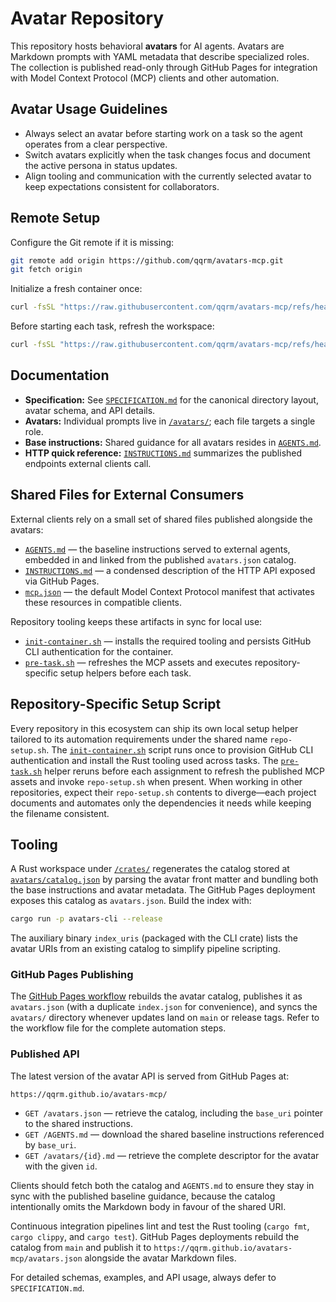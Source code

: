 # Avatar Repository

This repository hosts behavioral **avatars** for AI agents. Avatars are Markdown prompts with YAML metadata that describe specialized roles. The collection is published read-only through GitHub Pages for integration with Model Context Protocol (MCP) clients and other automation.

## Avatar Usage Guidelines

- Always select an avatar before starting work on a task so the agent operates from a clear perspective.
- Switch avatars explicitly when the task changes focus and document the active persona in status updates.
- Align tooling and communication with the currently selected avatar to keep expectations consistent for collaborators.

## Remote Setup

Configure the Git remote if it is missing:

```bash
git remote add origin https://github.com/qqrm/avatars-mcp.git
git fetch origin
```

Initialize a fresh container once:

```bash
curl -fsSL "https://raw.githubusercontent.com/qqrm/avatars-mcp/refs/heads/main/init-container.sh" | bash -s --
```

Before starting each task, refresh the workspace:

```bash
curl -fsSL "https://raw.githubusercontent.com/qqrm/avatars-mcp/refs/heads/main/pre-task.sh" | bash -s --
```

## Documentation

- **Specification:** See [`SPECIFICATION.md`](SPECIFICATION.md) for the canonical directory layout, avatar schema, and API details.
- **Avatars:** Individual prompts live in [`/avatars/`](avatars/); each file targets a single role.
- **Base instructions:** Shared guidance for all avatars resides in [`AGENTS.md`](AGENTS.md).
- **HTTP quick reference:** [`INSTRUCTIONS.md`](INSTRUCTIONS.md) summarizes the published endpoints external clients call.

## Shared Files for External Consumers

External clients rely on a small set of shared files published alongside the avatars:

- [`AGENTS.md`](AGENTS.md) — the baseline instructions served to external agents, embedded in and linked from the published `avatars.json` catalog.
- [`INSTRUCTIONS.md`](INSTRUCTIONS.md) — a condensed description of the HTTP API exposed via GitHub Pages.
- [`mcp.json`](mcp.json) — the default Model Context Protocol manifest that activates these resources in compatible clients.

Repository tooling keeps these artifacts in sync for local use:

- [`init-container.sh`](init-container.sh) — installs the required tooling and persists GitHub CLI authentication for the container.
- [`pre-task.sh`](pre-task.sh) — refreshes the MCP assets and executes repository-specific setup helpers before each task.

## Repository-Specific Setup Script

Every repository in this ecosystem can ship its own local setup helper tailored to its automation requirements under the shared name `repo-setup.sh`. The [`init-container.sh`](init-container.sh) script runs once to provision GitHub CLI authentication and install the Rust tooling used across tasks. The [`pre-task.sh`](pre-task.sh) helper reruns before each assignment to refresh the published MCP assets and invoke `repo-setup.sh` when present. When working in other repositories, expect their `repo-setup.sh` contents to diverge—each project documents and automates only the dependencies it needs while keeping the filename consistent.

## Tooling

A Rust workspace under [`/crates/`](crates/) regenerates the catalog stored at [`avatars/catalog.json`](avatars/catalog.json) by parsing the avatar front matter and bundling both the base instructions and avatar metadata. The GitHub Pages deployment exposes this catalog as `avatars.json`. Build the index with:

```bash
cargo run -p avatars-cli --release
```

The auxiliary binary `index_uris` (packaged with the CLI crate) lists the avatar URIs from an existing catalog to simplify pipeline scripting.

### GitHub Pages Publishing

The [GitHub Pages workflow](.github/workflows/pages.yml) rebuilds the avatar catalog, publishes it as `avatars.json` (with a duplicate `index.json` for convenience), and syncs the `avatars/` directory whenever updates land on `main` or release tags. Refer to the workflow file for the complete automation steps.

### Published API

The latest version of the avatar API is served from GitHub Pages at:

```text
https://qqrm.github.io/avatars-mcp/
```

- `GET /avatars.json` — retrieve the catalog, including the `base_uri` pointer to the shared instructions.
- `GET /AGENTS.md` — download the shared baseline instructions referenced by `base_uri`.
- `GET /avatars/{id}.md` — retrieve the complete descriptor for the avatar with the given `id`.

Clients should fetch both the catalog and `AGENTS.md` to ensure they stay in sync with the published baseline guidance, because the catalog intentionally omits the Markdown body in favour of the shared URI.

Continuous integration pipelines lint and test the Rust tooling (`cargo fmt`, `cargo clippy`, and `cargo test`). GitHub Pages deployments rebuild the catalog from `main` and publish it to `https://qqrm.github.io/avatars-mcp/avatars.json` alongside the avatar Markdown files.

For detailed schemas, examples, and API usage, always defer to `SPECIFICATION.md`.
